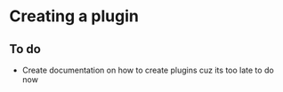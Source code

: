 # Creating a plugin
## To do
* Create documentation on how to create plugins cuz its too late to do now